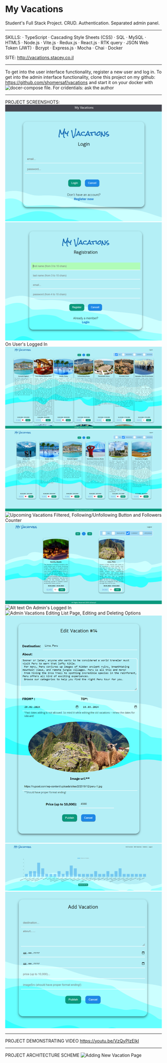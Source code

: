 # My Vacations

Student's Full Stack Project. CRUD. Authentication. Separated admin panel.
__________________________________________________________________________________________________________________________________________________

SKILLS: 
· TypeScript 
· Cascading Style Sheets (CSS) 
· SQL 
· MySQL 
· HTML5
· Node.js 
· Vite.js 
· Redux.js 
· React.js 
· RTK query 
· JSON Web Token (JWT) 
· Bcrypt 
· Express.js 
· Mocha
· Chai
· Docker

SITE: http://vacations.stacey.co.il 
__________________________________________________________________________________________________________________________________________________

To get into the user interface functionality, register a new user and log in.
To get into the admin interface functionality, clone this project on my github: https://github.com/shomersaf/vacations
and start it on your docker with ![docer-compose file](./docker-compose.yml).
For cridentials: ask the author

___________________________________________________________________________________________________________________________________________________

PROJECT SCREENSHOTS:
![Login Page](./screenshots/001.png)
![Registration Page](./screenshots/002.png)
On User's Logged In
![User Vacations Page with Vacation Cards, Pagination, Filtered as "All", Following/Unfollowing Button and Followers Counter](./screenshots/003.png)
![User's Favourite Vacations Filtered, Following/Unfollowing Button and Followers Counter](./screenshots/004.png)
![Upcoming Vacations Filtered, Following/Unfollowing Button and Followers Counter](./screenshots/005.png)
![Current Vacations Filtered (if there are some), Following/Unfollowing Button and Followers Counter](./screenshots/006.png)
![Alt text](image.png)
On Admin's Logged In
![Admin Vacations Editing List Page, Editing and Deleting Options ](./screenshots/007.png)
![Editing Vacation Page](./screenshots/008.png)
![Statistic Graph Page, Download CSV option](./screenshots/009.png)
![Adding New Vacation Page](./screenshots/010.png)

_____________________________________________________________________________________________________________________________________________________

PROJECT DEMONSTRATING VIDEO
https://youtu.be/VzQyPIzElkI
______________________________________________________________________________________________________________________________________________________

PROJECT ARCHITECTURE SCHEME
![Adding New Vacation Page](./screenshots/architecture.png)
